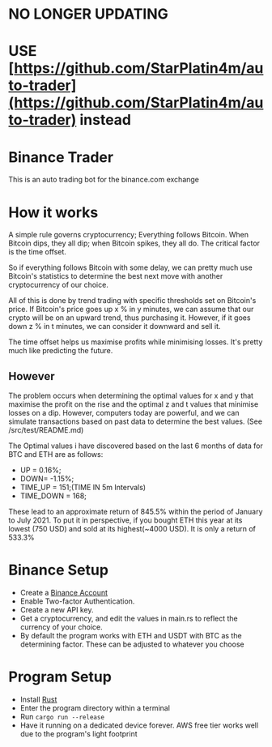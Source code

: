 # NO LONGER UPDATING
# USE [https://github.com/StarPlatin4m/auto-trader](https://github.com/StarPlatin4m/auto-trader) instead

# Binance Trader

This is an auto trading bot for the binance.com exchange

# How it works

A simple rule governs cryptocurrency; Everything follows Bitcoin. When Bitcoin dips, they all dip; when Bitcoin spikes, they all do. The critical factor is the time offset.

So if everything follows Bitcoin with some delay, we can pretty much use Bitcoin's statistics to determine the best next move with another cryptocurrency of our choice.

All of this is done by trend trading with specific thresholds set on Bitcoin's price. If Bitcoin's price goes up x % in y minutes, we can assume that our crypto will be on an upward trend, thus purchasing it. However, if it goes down z % in t minutes, we can consider it downward and sell it.

The time offset helps us maximise profits while minimising losses. It's pretty much like predicting the future.

## However

The problem occurs when determining the optimal values for x and y that maximise the profit on the rise and the optimal z and t values that minimise losses on a dip. However, computers today are powerful, and we can simulate transactions based on past data to determine the best values. (See /src/test/README.md)

The Optimal values i have discovered based on the last 6 months of data for BTC and ETH are as follows:

- UP = 0.16%;
- DOWN= -1.15%;
- TIME_UP = 151;(TIME IN 5m Intervals)
- TIME_DOWN = 168;

These lead to an approximate return of 845.5% within the period of January to July 2021. To put it in perspective, if you bought ETH this year at its lowest (750 USD) and sold at its highest(~4000 USD). It is only a return of 533.3%

# Binance Setup

- Create a [Binance Account](http://binance.com/)
- Enable Two-factor Authentication.
- Create a new API key.
- Get a cryptocurrency, and edit the values in main.rs to reflect the currency of your choice.
- By default the program works with ETH and USDT with BTC as the determining factor. These can be adjusted to whatever you choose

# Program Setup

- Install [Rust](https://www.rust-lang.org/tools/install)
- Enter the program directory within a terminal
- Run `cargo run --release`
- Have it running on a dedicated device forever. AWS free tier works well due to the program's light footprint
